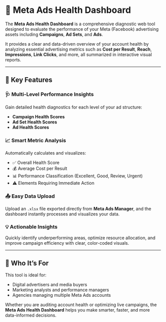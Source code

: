 # 🧭 Meta Ads Health Dashboard

The **Meta Ads Health Dashboard** is a comprehensive diagnostic web tool designed to evaluate the performance of your Meta (Facebook) advertising assets including **Campaigns**, **Ad Sets**, and **Ads**.

It provides a clear and data-driven overview of your account health by analyzing essential advertising metrics such as **Cost per Result**, **Reach**, **Impressions**, **Link Clicks**, and more, all summarized in interactive visual reports.

---

## 🚀 Key Features

### 🩺 Multi-Level Performance Insights
Gain detailed health diagnostics for each level of your ad structure:
- **Campaign Health Scores**
- **Ad Set Health Scores**
- **Ad Health Scores**

### 📈 Smart Metric Analysis
Automatically calculates and visualizes:
- ✅ Overall Health Score  
- 💰 Average Cost per Result  
- 📊 Performance Classification (Excellent, Good, Review, Urgent)  
- ⚠️ Elements Requiring Immediate Action  

### 📤 Easy Data Upload
Upload an `.xlsx` file exported directly from **Meta Ads Manager**, and the dashboard instantly processes and visualizes your data.

### 💡 Actionable Insights
Quickly identify underperforming areas, optimize resource allocation, and improve campaign efficiency with clear, color-coded visuals.

---

## 🎯 Who It’s For
This tool is ideal for:
- Digital advertisers and media buyers  
- Marketing analysts and performance managers  
- Agencies managing multiple Meta Ads accounts  

Whether you are auditing account health or optimizing live campaigns, the **Meta Ads Health Dashboard** helps you make smarter, faster, and more data-informed decisions.

